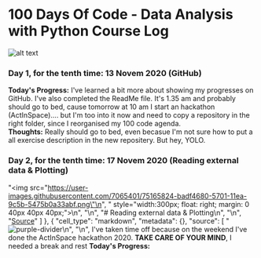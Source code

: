 # 100 Days Of Code - Data Analysis with Python Course Log
![alt text](https://treehouse-marketing.s3.amazonaws.com/open-graph-social/100daysofcode_OG_banner-06-06.png)
### Day 1, for the tenth time: 13 Novem 2020 (GitHub)
**Today's Progress:** I've learned a bit more about showing my progresses on GitHub. I've also completed the ReadMe file. 
  It's 1.35 am and probably should go to bed, cause tomorrow at 10 am I start an hackathon (ActInSpace).... but I'm too into it now and need to copy a repository in the right       folder, since I reorganised my 100 code agenda.  
**Thoughts:** Really should go to bed, even becasue I'm not sure how to put a all exercise description in the new repositery. But hey, YOLO.
### Day 2, for the tenth time: 17 Novem 2020 (Reading external data & Plotting)
"<img src=\"https://user-images.githubusercontent.com/7065401/75165824-badf4680-5701-11ea-9c5b-5475b0a33abf.png\"\n",
    "    style=\"width:300px; float: right; margin: 0 40px 40px 40px;\"></img>\n",
    "\n",
    "# Reading external data & Plotting\n",
    "\n",
    "[Source](https://blockchain.info/charts/market-price)"
   ]
  },
  {
   "cell_type": "markdown",
   "metadata": {},
   "source": [
    "![purple-divider](https://user-images.githubusercontent.com/7065401/52071927-c1cd7100-2562-11e9-908a-dde91ba14e59.png)\n",
    "\n",
I've taken time off because on the weekend I've done the ActInSpace hackathon 2020. **TAKE CARE OF YOUR MIND**, I needed a break and rest
**Today's Progress:** 
